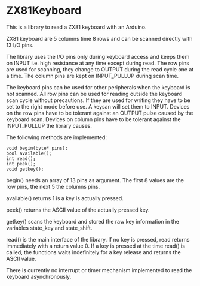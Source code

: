 # ZX81Keyboard

This is a library to read a ZX81 keyboard with an Arduino.

ZX81 keyboard are 5 columns time 8 rows and can be scanned directly with 13 I/O pins.

The library uses the I/O pins only during keyboard access and keeps them on INPUT i.e. high resistance at any time except during read. The row pins are used for scanning, they change to OUTPUT during the read cycle one at a time. The column pins are kept on INPUT_PULLUP during scan time. 

The keyboard pins can be used for other peripherals when the keyboard is not scanned. All row pins can be used for reading outside the keyboard scan cycle without precautions. If they are used for writing they have to be set to the right mode before use. A keysan will set them to INPUT. Devices on the row pins have to be tolerant against an OUTPUT pulse caused by the keyboard scan. Devices on column pins have to be tolerant against the INPUT_PULLUP the library causes.

The following methods are implemented:

    void begin(byte* pins);
    bool available();
    int read();
    int peek();
    void getkey();

begin() needs an array of 13 pins as argument. The first 8 values are the row pins, the next 5 the columns pins.

available() returns 1 is a key is actually pressed.

peek() returns the ASCII value of the actually pressed key.

getkey() scans the keyboard and stored the raw key information in the variables state_key and state_shift.

read() is the main interface of the library. If no key is pressed, read returns immediately with a return value 0. If a key is pressed at the time read() is called, the functions waits indefinitely for a key release and returns the ASCII value.

There is currently no interrupt or timer mechanism implemented to read the keyboard asynchronously.


